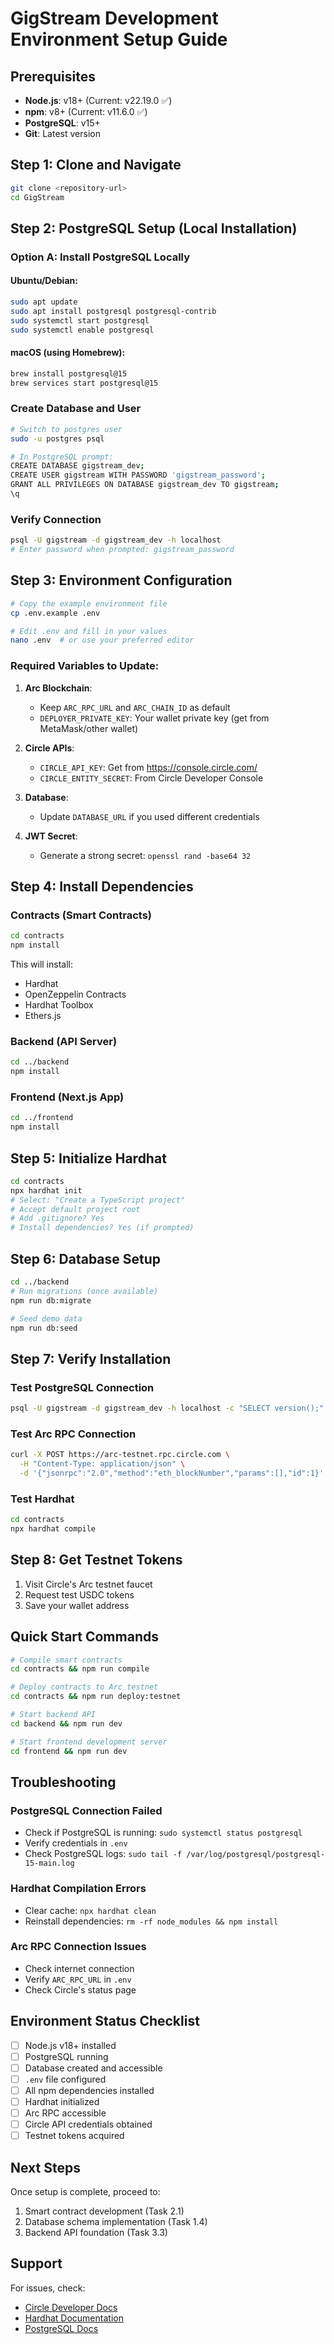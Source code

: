 # GigStream Development Environment Setup Guide

## Prerequisites

- **Node.js**: v18+ (Current: v22.19.0 ✅)
- **npm**: v8+ (Current: v11.6.0 ✅)
- **PostgreSQL**: v15+
- **Git**: Latest version

## Step 1: Clone and Navigate

```bash
git clone <repository-url>
cd GigStream
```

## Step 2: PostgreSQL Setup (Local Installation)

### Option A: Install PostgreSQL Locally

#### Ubuntu/Debian:

```bash
sudo apt update
sudo apt install postgresql postgresql-contrib
sudo systemctl start postgresql
sudo systemctl enable postgresql
```

#### macOS (using Homebrew):

```bash
brew install postgresql@15
brew services start postgresql@15
```

### Create Database and User

```bash
# Switch to postgres user
sudo -u postgres psql

# In PostgreSQL prompt:
CREATE DATABASE gigstream_dev;
CREATE USER gigstream WITH PASSWORD 'gigstream_password';
GRANT ALL PRIVILEGES ON DATABASE gigstream_dev TO gigstream;
\q
```

### Verify Connection

```bash
psql -U gigstream -d gigstream_dev -h localhost
# Enter password when prompted: gigstream_password
```

## Step 3: Environment Configuration

```bash
# Copy the example environment file
cp .env.example .env

# Edit .env and fill in your values
nano .env  # or use your preferred editor
```

### Required Variables to Update:

1. **Arc Blockchain**:

   - Keep `ARC_RPC_URL` and `ARC_CHAIN_ID` as default
   - `DEPLOYER_PRIVATE_KEY`: Your wallet private key (get from MetaMask/other wallet)

2. **Circle APIs**:

   - `CIRCLE_API_KEY`: Get from https://console.circle.com/
   - `CIRCLE_ENTITY_SECRET`: From Circle Developer Console

3. **Database**:

   - Update `DATABASE_URL` if you used different credentials

4. **JWT Secret**:
   - Generate a strong secret: `openssl rand -base64 32`

## Step 4: Install Dependencies

### Contracts (Smart Contracts)

```bash
cd contracts
npm install
```

This will install:

- Hardhat
- OpenZeppelin Contracts
- Hardhat Toolbox
- Ethers.js

### Backend (API Server)

```bash
cd ../backend
npm install
```

### Frontend (Next.js App)

```bash
cd ../frontend
npm install
```

## Step 5: Initialize Hardhat

```bash
cd contracts
npx hardhat init
# Select: "Create a TypeScript project"
# Accept default project root
# Add .gitignore? Yes
# Install dependencies? Yes (if prompted)
```

## Step 6: Database Setup

```bash
cd ../backend
# Run migrations (once available)
npm run db:migrate

# Seed demo data
npm run db:seed
```

## Step 7: Verify Installation

### Test PostgreSQL Connection

```bash
psql -U gigstream -d gigstream_dev -h localhost -c "SELECT version();"
```

### Test Arc RPC Connection

```bash
curl -X POST https://arc-testnet.rpc.circle.com \
  -H "Content-Type: application/json" \
  -d '{"jsonrpc":"2.0","method":"eth_blockNumber","params":[],"id":1}'
```

### Test Hardhat

```bash
cd contracts
npx hardhat compile
```

## Step 8: Get Testnet Tokens

1. Visit Circle's Arc testnet faucet
2. Request test USDC tokens
3. Save your wallet address

## Quick Start Commands

```bash
# Compile smart contracts
cd contracts && npm run compile

# Deploy contracts to Arc testnet
cd contracts && npm run deploy:testnet

# Start backend API
cd backend && npm run dev

# Start frontend development server
cd frontend && npm run dev
```

## Troubleshooting

### PostgreSQL Connection Failed

- Check if PostgreSQL is running: `sudo systemctl status postgresql`
- Verify credentials in `.env`
- Check PostgreSQL logs: `sudo tail -f /var/log/postgresql/postgresql-15-main.log`

### Hardhat Compilation Errors

- Clear cache: `npx hardhat clean`
- Reinstall dependencies: `rm -rf node_modules && npm install`

### Arc RPC Connection Issues

- Check internet connection
- Verify `ARC_RPC_URL` in `.env`
- Check Circle's status page

## Environment Status Checklist

- [ ] Node.js v18+ installed
- [ ] PostgreSQL running
- [ ] Database created and accessible
- [ ] `.env` file configured
- [ ] All npm dependencies installed
- [ ] Hardhat initialized
- [ ] Arc RPC accessible
- [ ] Circle API credentials obtained
- [ ] Testnet tokens acquired

## Next Steps

Once setup is complete, proceed to:

1. Smart contract development (Task 2.1)
2. Database schema implementation (Task 1.4)
3. Backend API foundation (Task 3.3)

## Support

For issues, check:

- [Circle Developer Docs](https://developers.circle.com/)
- [Hardhat Documentation](https://hardhat.org/docs)
- [PostgreSQL Docs](https://www.postgresql.org/docs/)
